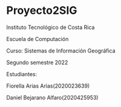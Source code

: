 # Proyecto2SIG
Instituto Tecnológico de Costa Rica

Escuela de Computación

Curso: Sistemas de Información Geográfica

Segundo semestre 2022

Estudiantes:

Fiorella Arias Arias(2020023639)

Daniel Bejarano Alfaro(2020425953)
